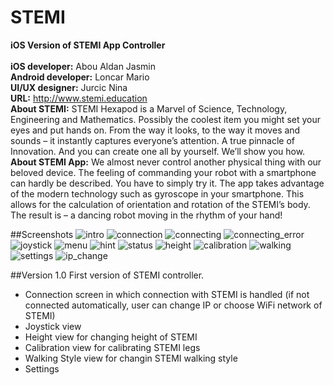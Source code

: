 # STEMI

<b>iOS Version of STEMI App Controller </b> <br><br>
<b>iOS developer:</b> Abou Aldan Jasmin <br>
<b>Android developer:</b> Loncar Mario <br>
<b>UI/UX designer:</b> Jurcic Nina <br>
<b>URL:</b> http://www.stemi.education <br>
<b>About STEMI:</b> STEMI Hexapod is a Marvel of Science, Technology, Engineering and Mathematics. Possibly the coolest item you might set your eyes and put hands on. From the way it looks, to the way it moves and sounds – it instantly captures everyone’s attention. A true pinnacle of Innovation.
And you can create one all by yourself. We’ll show you how. <br>
<b>About STEMI App:</b> We almost never control another physical thing with our beloved device. The feeling of commanding your robot with a smartphone can hardly be described. You have to simply try it. The app takes advantage of the modern technology such as gyroscope in your smartphone. This allows for the calculation of orientation and rotation of the STEMI’s body. The result is – a dancing robot moving in the rhythm of your hand! <br>

##Screenshots
![intro](https://cloud.githubusercontent.com/assets/11990539/18611673/28082c66-7d41-11e6-9965-f34f38c99ea9.png "Intro view")
![connection](https://cloud.githubusercontent.com/assets/11990539/18611675/2843b8da-7d41-11e6-8f88-44df0fb40aa8.png "Connection view")
![connecting](https://cloud.githubusercontent.com/assets/11990539/18611677/2848ccee-7d41-11e6-903a-9414ddbdb5fa.png "Connecting progress")
![connecting_error](https://cloud.githubusercontent.com/assets/11990539/18611676/28442270-7d41-11e6-99b0-049b0e878a49.png "Unable to connect")
![joystick](https://cloud.githubusercontent.com/assets/11990539/18611679/28519e82-7d41-11e6-9d80-f4206d41350e.png "Joystick view")
![menu](https://cloud.githubusercontent.com/assets/11990539/18611678/28519b76-7d41-11e6-88ee-d7d3e786b24c.png "Menu view")
![hint](https://cloud.githubusercontent.com/assets/11990539/18611674/282a58f4-7d41-11e6-94be-5e4d973280bd.png "Hint view")
![status](https://cloud.githubusercontent.com/assets/11990539/18611680/285bffc6-7d41-11e6-8584-95b80e935c7f.png "Status view")
![height](https://cloud.githubusercontent.com/assets/11990539/18611681/286de2e0-7d41-11e6-8782-c21a35104468.png "Height view")
![calibration](https://cloud.githubusercontent.com/assets/11990539/18611682/286e310a-7d41-11e6-9bb2-c78cb4ac13da.png "Calibration view")
![walking](https://cloud.githubusercontent.com/assets/11990539/18611683/2871e8cc-7d41-11e6-97ce-c944cc7f34fd.png "Walking style view")
![settings](https://cloud.githubusercontent.com/assets/11990539/18611684/28803d28-7d41-11e6-9e21-7cc2ddd7ffe9.PNG "Settings view")
![ip_change](https://cloud.githubusercontent.com/assets/11990539/18611685/2882315a-7d41-11e6-81ef-7276043501f7.png "IP Change view")

##Version 1.0
First version of STEMI controller.
- Connection screen in which connection with STEMI is handled (if not connected automatically, user can change IP or choose WiFi network of STEMI)
- Joystick view
- Height view for changing height of STEMI
- Calibration view for calibrating STEMI legs
- Walking Style view for changin STEMI walking style
- Settings
